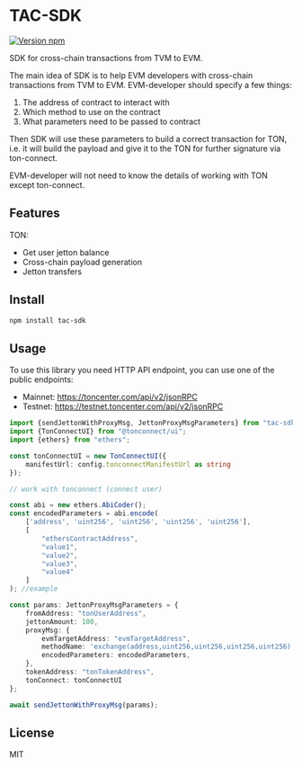 # TAC-SDK

[![Version npm](https://img.shields.io/npm/v/tac-sdk.svg?logo=npm)](https://www.npmjs.com/package/tac-sdk)

SDK for cross-chain transactions from TVM to EVM.

The main idea of SDK is to help EVM developers with cross-chain transactions from TVM to EVM. EVM-developer should
specify a few things:
1. The address of contract to interact with
2. Which method to use on the contract
3. What parameters need to be passed to contract

Then SDK will use these parameters to build a correct transaction for TON, i.e. it will build the payload and give it to the TON for further
signature via ton-connect.

EVM-developer will not need to know the details of working with TON except ton-connect.

## Features
TON:
* Get user jetton balance 
* Cross-chain payload generation
* Jetton transfers


## Install

```bash
npm install tac-sdk
```

## Usage

To use this library you need HTTP API endpoint, you can use one of the public endpoints:

- Mainnet: https://toncenter.com/api/v2/jsonRPC
- Testnet: https://testnet.toncenter.com/api/v2/jsonRPC

```typescript
import {sendJettonWithProxyMsg, JettonProxyMsgParameters} from "tac-sdk";
import {TonConnectUI} from "@tonconnect/ui";
import {ethers} from "ethers";

const tonConnectUI = new TonConnectUI({
    manifestUrl: config.tonconnectManifestUrl as string
});

// work with tonconnect (connect user)

const abi = new ethers.AbiCoder();
const encodedParameters = abi.encode(
    ['address', 'uint256', 'uint256', 'uint256', 'uint256'],
    [
        "ethersContractAddress",
        "value1",
        "value2",
        "value3",
        "value4"
    ]
); //example

const params: JettonProxyMsgParameters = {
    fromAddress: "tonUserAddress",
    jettonAmount: 100,
    proxyMsg: {
        evmTargetAddress: "evmTargetAddress",
        methodName: 'exchange(address,uint256,uint256,uint256,uint256)', //example
        encodedParameters: encodedParameters,
    },
    tokenAddress: "tonTokenAddress",
    tonConnect: tonConnectUI
};

await sendJettonWithProxyMsg(params);

```

## License

MIT

